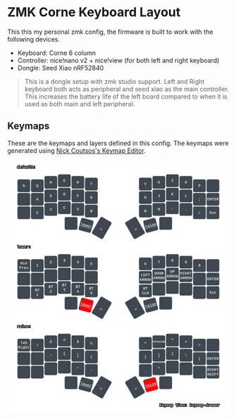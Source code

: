 # ZMK Corne Keyboard Layout

This this my personal zmk config, the firmware is built to work with the following devices.

- Keyboard: Corne 6 column
- Controller: nice!nano v2 + nice!view (for both left and right keyboard)
- Dongle: Seed Xiao nRF52840

> This is a dongle setup with zmk studio support. Left and Right keyboard both acts as peripheral and seed xiao as the main controller. This increases the battery life of the left board compared to when it is used as both main and left peripheral.

## Keymaps

These are the keymaps and layers defined in this config.
The keymaps were generated using [Nick Coutsos's Keymap Editor](https://nickcoutsos.github.io/keymap-editor/).

![keymaps](https://github.com/DarrenVictoriano/zmk-config/blob/master/images/corne.svg)

